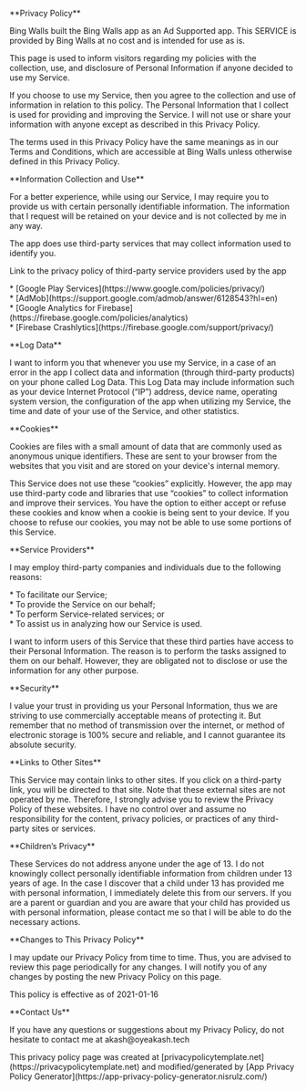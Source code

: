 <p>**Privacy Policy**</p>

<p>Bing Walls built the Bing Walls app as an Ad Supported app. This SERVICE is provided by Bing Walls at no cost and is intended for use as is.</p>

<p>This page is used to inform visitors regarding my policies with the collection, use, and disclosure of Personal Information if anyone decided to use my Service.</p>

<p>If you choose to use my Service, then you agree to the collection and use of information in relation to this policy. The Personal Information that I collect is used for providing and improving the Service. I will not use or share your information with anyone except as described in this Privacy Policy.</p>

<p>The terms used in this Privacy Policy have the same meanings as in our Terms and Conditions, which are accessible at Bing Walls unless otherwise defined in this Privacy Policy.</p>

<p>**Information Collection and Use**</p>

<p>For a better experience, while using our Service, I may require you to provide us with certain personally identifiable information. The information that I request will be retained on your device and is not collected by me in any way.</p>

<p>The app does use third-party services that may collect information used to identify you.</p>

<p>Link to the privacy policy of third-party service providers used by the app</p>

<p>* [Google Play Services](https://www.google.com/policies/privacy/)<br>
* [AdMob](https://support.google.com/admob/answer/6128543?hl=en)<br>
* [Google Analytics for Firebase](https://firebase.google.com/policies/analytics)<br>
* [Firebase Crashlytics](https://firebase.google.com/support/privacy/)</p>

<p>**Log Data**</p>

<p>I want to inform you that whenever you use my Service, in a case of an error in the app I collect data and information (through third-party products) on your phone called Log Data. This Log Data may include information such as your device Internet Protocol (&ldquo;IP&rdquo;) address, device name, operating system version, the configuration of the app when utilizing my Service, the time and date of your use of the Service, and other statistics.</p>

<p>**Cookies**</p>

<p>Cookies are files with a small amount of data that are commonly used as anonymous unique identifiers. These are sent to your browser from the websites that you visit and are stored on your device's internal memory.</p>

<p>This Service does not use these &ldquo;cookies&rdquo; explicitly. However, the app may use third-party code and libraries that use &ldquo;cookies&rdquo; to collect information and improve their services. You have the option to either accept or refuse these cookies and know when a cookie is being sent to your device. If you choose to refuse our cookies, you may not be able to use some portions of this Service.</p>

<p>**Service Providers**</p>

<p>I may employ third-party companies and individuals due to the following reasons:</p>

<p>* To facilitate our Service;<br>
* To provide the Service on our behalf;<br>
* To perform Service-related services; or<br>
* To assist us in analyzing how our Service is used.</p>

<p>I want to inform users of this Service that these third parties have access to their Personal Information. The reason is to perform the tasks assigned to them on our behalf. However, they are obligated not to disclose or use the information for any other purpose.</p>

<p>**Security**</p>

<p>I value your trust in providing us your Personal Information, thus we are striving to use commercially acceptable means of protecting it. But remember that no method of transmission over the internet, or method of electronic storage is 100% secure and reliable, and I cannot guarantee its absolute security.</p>

<p>**Links to Other Sites**</p>

<p>This Service may contain links to other sites. If you click on a third-party link, you will be directed to that site. Note that these external sites are not operated by me. Therefore, I strongly advise you to review the Privacy Policy of these websites. I have no control over and assume no responsibility for the content, privacy policies, or practices of any third-party sites or services.</p>

<p>**Children&rsquo;s Privacy**</p>

<p>These Services do not address anyone under the age of 13. I do not knowingly collect personally identifiable information from children under 13 years of age. In the case I discover that a child under 13 has provided me with personal information, I immediately delete this from our servers. If you are a parent or guardian and you are aware that your child has provided us with personal information, please contact me so that I will be able to do the necessary actions.</p>

<p>**Changes to This Privacy Policy**</p>

<p>I may update our Privacy Policy from time to time. Thus, you are advised to review this page periodically for any changes. I will notify you of any changes by posting the new Privacy Policy on this page.</p>

<p>This policy is effective as of 2021-01-16</p>

<p>**Contact Us**</p>

<p>If you have any questions or suggestions about my Privacy Policy, do not hesitate to contact me at akash@oyeakash.tech</p>

<p>This privacy policy page was created at [privacypolicytemplate.net](https://privacypolicytemplate.net) and modified/generated by [App Privacy Policy Generator](https://app-privacy-policy-generator.nisrulz.com/)</p>